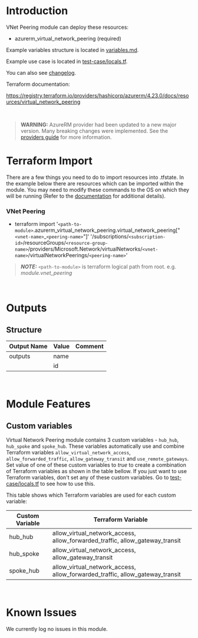# Introduction
VNet Peering module can deploy these resources:
* azurerm_virtual_network_peering (required)

Example variables structure is located in [variables.md](variables.md).

Example use case is located in [test-case/locals.tf](test-case/locals.tf).

You can also see [changelog](CHANGELOG.md).

Terraform documentation:

https://registry.terraform.io/providers/hashicorp/azurerm/4.23.0/docs/resources/virtual_network_peering

&nbsp;

> **WARNING:** AzureRM provider had been updated to a new major version. Many breaking changes were implemented. See the [providers guide](https://registry.terraform.io/providers/hashicorp/azurerm/latest/docs/guides/4.0-upgrade-guide) for more information.

# Terraform Import
There are a few things you need to do to import resources into .tfstate. In the example below there are resources which can be imported within the module. You may need to modify these commands to the OS on which they will be running (Refer to the [documentation](https://developer.hashicorp.com/terraform/cli/commands/import#example-import-into-resource-configured-with-for_each) for additional details).
### VNet Peering
* terraform import '`<path-to-module>`.azurerm_virtual_network_peering.virtual_network_peering["`<vnet-name>`_`<peering-name>`"]' '/subscriptions/`<subscription-id>`/resourceGroups/`<resource-group-name>`/providers/Microsoft.Network/virtualNetworks/`<vnet-name>`/virtualNetworkPeerings/`<peering-name>`'

 > **_NOTE:_** `<path-to-module>` is terraform logical path from root. e.g. _module.vnet\_peering_

&nbsp;

# Outputs
## Structure

| Output Name | Value | Comment |
| ----------- | ----- | ------- |
| outputs     | name  |         |
|             | id    |         |

&nbsp;

# Module Features
## Custom variables
Virtual Network Peering module contains 3 custom variables - `hub_hub`, `hub_spoke` and `spoke_hub`. These variables automatically use and combine Terraform variables `allow_virtual_network_access`, `allow_forwarded_traffic`, `allow_gateway_transit` and `use_remote_gateways`. Set value of one of these custom variables to _true_ to create a combination of Terraform variables as shown in the table bellow. If you just want to use Terraform variables, don't set any of these custom variables. Go to [test-case/locals.tf](test-case/locals.tf) to see how to use this.

This table shows which Terraform variables are used for each custom variable:

| Custom Variable | Terraform Variable                                                           |
| --------------- | ---------------------------------------------------------------------------- |
| hub_hub         | allow_virtual_network_access, allow_forwarded_traffic, allow_gateway_transit |
| hub_spoke       | allow_virtual_network_access, allow_gateway_transit                          |
| spoke_hub       | allow_virtual_network_access, allow_forwarded_traffic, allow_gateway_transit |


&nbsp;

# Known Issues
We currently log no issues in this module.